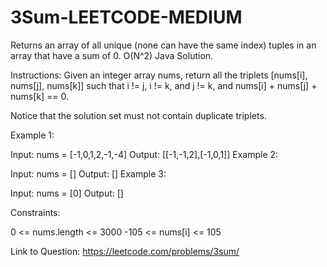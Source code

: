 # 3Sum-LEETCODE-MEDIUM
Returns an array of all unique (none can have the same index) tuples in an array that have a sum of 0. O(N^2) Java Solution. 

Instructions:
Given an integer array nums, return all the triplets [nums[i], nums[j], nums[k]] such that i != j, i != k, and j != k, and nums[i] + nums[j] + nums[k] == 0.

Notice that the solution set must not contain duplicate triplets.

 

Example 1:

Input: nums = [-1,0,1,2,-1,-4]
Output: [[-1,-1,2],[-1,0,1]]
Example 2:

Input: nums = []
Output: []
Example 3:

Input: nums = [0]
Output: []
 

Constraints:

0 <= nums.length <= 3000
-105 <= nums[i] <= 105

Link to Question: https://leetcode.com/problems/3sum/
